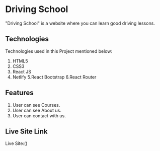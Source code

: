 # Driving School
"Driving School" is a website where you can learn good driving lessons.

## Technologies

Technologies used in this Project mentioned below:

1. HTML5
2. CSS3
3. React JS
4. Netlify
5.React Bootstrap
6.React Router

## Features
1. User can see Courses.
2. User can see About us.
3. User can contact with us.

## Live Site Link

Live Site:()

